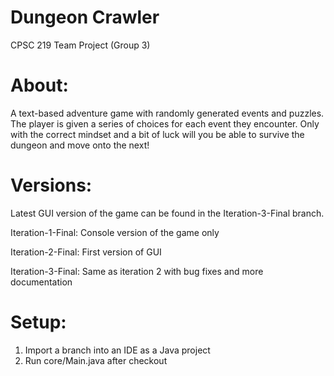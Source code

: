 # Dungeon Crawler
CPSC 219 Team Project (Group 3)

# About:
A text-based adventure game with randomly generated events and puzzles.
The player is given a series of choices for each event they encounter.
Only with the correct mindset and a bit of luck will you be able to survive the dungeon and move onto the next!

# Versions:
Latest GUI version of the game can be found in the Iteration-3-Final branch.

Iteration-1-Final: Console version of the game only

Iteration-2-Final: First version of GUI

Iteration-3-Final: Same as iteration 2 with bug fixes and more documentation

# Setup:
1. Import a branch into an IDE as a Java project
3. Run core/Main.java after checkout
